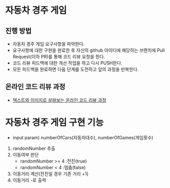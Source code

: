 # 자동차 경주 게임
## 진행 방법
* 자동차 경주 게임 요구사항을 파악한다.
* 요구사항에 대한 구현을 완료한 후 자신의 github 아이디에 해당하는 브랜치에 Pull Request(이하 PR)를 통해 코드 리뷰 요청을 한다.
* 코드 리뷰 피드백에 대한 개선 작업을 하고 다시 PUSH한다.
* 모든 피드백을 완료하면 다음 단계를 도전하고 앞의 과정을 반복한다.

## 온라인 코드 리뷰 과정
* [텍스트와 이미지로 살펴보는 온라인 코드 리뷰 과정](https://github.com/next-step/nextstep-docs/tree/master/codereview)

# 자동차 경주 게임 구현 기능
* input param) numberOfCars(자동차대수), numberOfGames(게임횟수)
1) randomNumber 추출
2) 이동여부 판단
   - randomNumber >= 4 :전진(true)
   - randomNumber <  4 :멈춤(false)
3) 이동거리 계산(전진일 경우 기존 거리 +1)
4) 이동거리 -로 출력